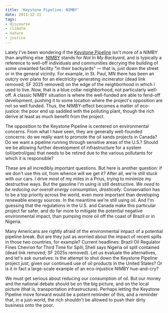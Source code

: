 ```yaml
---
title: 'Keystone Pipeline: NIMBY'
date: 2011-12-31
tags:
- discourse
- climate
- nature
- justice
---
```


Lately I've been wondering if the
[Keystone Pipeline](https://en.wikipedia.org/wiki/Keystone_Pipeline)
isn't more of a NIMBY than anything else.
[NIMBY](https://en.wikipedia.org/wiki/NIMBY) stands for _Not In My
Backyard_, and is typically a reference to well-off individuals and
communities decrying the building of some unwanted facility "in their backyards"
&mdash; that is, just down the street or in the general vicinity. For example, in St.
Paul, MN there has been an outcry over plans for an
electricity-generating incinerator (dead link removed; SF 2025 removed) on the edge of the neighborhood in which
I used to live. Now, that is a blue collar neighborhood, not particularly
well-off. A classic NIMBY situation is where the well-funded are able to
fend-off development, pushing it to some location where the project's opposition
are not so well funded. Thus, the NIMBY-effect becomes a matter of eco-justice:
the poor end up saddled with the polluting plant, though the rich derive at
least as much benefit from the project.

<!-- truncate -->

The opposition to the Keystone Pipeline is centered on environmental concerns.
From what I have seen, they are generally well-founded concerns: do we really
want to promote the oil sands projects in Canada? Do we want a pipeline running
through sensitive areas of the U.S.? Should we be allowing further development
of infrastructure for a system (oil/petrol/gas) that needs to be retired due to
the various pollutants for which it is responsible?

These are all incredibly important questions. But here is another question: if
we don't use this oil, from whence will we get it? After all, we're still stuck
with our cars. I drive most of my miles in a Prius, trying to minimize my
destructive ways. But the gasoline I'm using is still destructive. _We need to
be reducing our overall energy consumption, drastically_. Conservation has to be
a top priority across the world, even more important than developing renewable
energy sources. In the meantime we're still using oil. And I'm guessing that the
regulations in the U.S. and Canada make this particular project far safer, and
do far more to mitigate the potential negative environmental impact, than
pumping more oil off the coast of Brazil or in Nigeria.

Many Americans are rightly afraid of the environmental impact of a potential
pipeline break. But are they just as worried about the impact of recent spills
in those two countries, for example? Current headlines: Brazil Oil Regulator
Fines Chevron for Third Time for Spill; Shell says Nigeria oil spill contained
(dead link removed; SF 2025s removed). Let us evaluate the alternatives, and let's ask ourselves:
is the attempt to shut down the Keystone Pipeline project _just_, given our
continued use of oil products in the United States? Or is it in fact a
large-scale example of an eco-injustice NIMBY hue-and-cry?

We must get serious about reducing our consumption of oil. But our money and the
national debate should be on the big picture, and on the local picture (that is,
transportation infrastructure). Perhaps letting the Keystone Pipeline move
forward would be a potent reminder of this, and a reminder that, in a
just-world, the rich shouldn't be allowed to push their dirty business onto the
poor.
